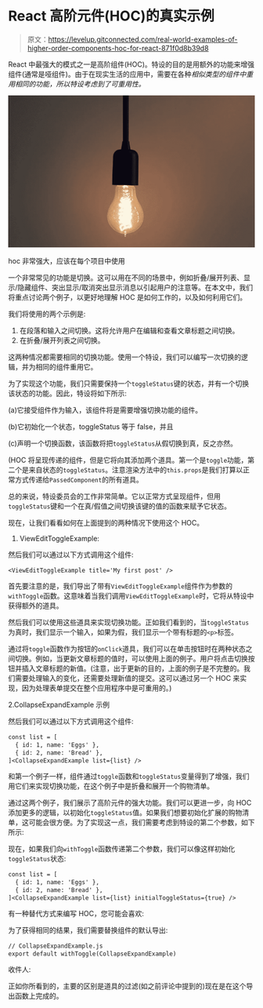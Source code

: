 # React 高阶元件(HOC)的真实示例

> 原文：<https://levelup.gitconnected.com/real-world-examples-of-higher-order-components-hoc-for-react-871f0d8b39d8>

React 中最强大的模式之一是高阶组件(HOC)。特设的目的是用额外的功能来增强组件(通常是哑组件)。由于在现实生活的应用中，需要在各种*相似类型的组件中重用相同的功能，所以特设考虑到了可重用性。*

![](img/19405fe5f7be8d83dbc716d366e03e86.png)

hoc 非常强大，应该在每个项目中使用

一个非常常见的功能是切换。这可以用在不同的场景中，例如折叠/展开列表、显示/隐藏组件、突出显示/取消突出显示消息以引起用户的注意等。在本文中，我们将重点讨论两个例子，以更好地理解 HOC 是如何工作的，以及如何利用它们。

我们将使用的两个示例是:

1.  在段落和输入之间切换。这将允许用户在编辑和查看文章标题之间切换。
2.  在折叠/展开列表之间切换。

这两种情况都需要相同的切换功能。使用一个特设，我们可以编写一次切换的逻辑，并为相同的组件重用它。

为了实现这个功能，我们只需要保持一个`toggleStatus`键的状态，并有一个切换该状态的功能。因此，特设将如下所示:

(a)它接受组件作为输入，该组件将是需要增强切换功能的组件。

(b)它初始化一个状态，toggleStatus 等于 false，并且

(c)声明一个切换函数，该函数将把`toggleStatus`从假切换到真，反之亦然。

(HOC 将呈现传递的组件，但是它将向其添加两个道具。第一个是`toggle`功能，第二个是来自状态的`toggleStatus`。注意渲染方法中的`this.props`是我们打算以正常方式传递给`PassedComponent`的所有道具。

总的来说，特设委员会的工作非常简单。它以正常方式呈现组件，但用`toggleStatus`键和一个在真/假值之间切换该键的值的函数来赋予它状态。

现在，让我们看看如何在上面提到的两种情况下使用这个 HOC。

1.  ViewEditToggleExample:

然后我们可以通过以下方式调用这个组件:

```
<ViewEditToggleExample title='My first post' />
```

首先要注意的是，我们导出了带有`ViewEditToggleExample`组件作为参数的`withToggle`函数。这意味着当我们调用`ViewEditToggleExample`时，它将从特设中获得额外的道具。

然后我们可以使用这些道具来实现切换功能。正如我们看到的，当`toggleStatus`为真时，我们显示一个输入，如果为假，我们显示一个带有标题的`<p>`标签。

通过将`toggle`函数作为按钮的`onClick`道具，我们可以在单击按钮时在两种状态之间切换。例如，当更新文章标题的值时，可以使用上面的例子。用户将点击切换按钮并插入文章标题的新值。(注意，出于更新的目的，上面的例子是不完整的。我们需要处理输入的变化，还需要处理新值的提交。这可以通过另一个 HOC 来实现，因为处理表单提交在整个应用程序中是可重用的。)

2.CollapseExpandExample 示例

然后我们可以通过以下方式调用这个组件:

```
const list = [
  { id: 1, name: 'Eggs' },
  { id: 2, name: 'Bread' },
]<CollapseExpandExample list={list} />
```

和第一个例子一样，组件通过`toggle`函数和`toggleStatus`变量得到了增强，我们用它们来实现切换功能，在这个例子中是折叠和展开一个购物清单。

通过这两个例子，我们展示了高阶元件的强大功能。我们可以更进一步，向 HOC 添加更多的逻辑，以初始化`toggleStatus`值。如果我们想要初始化扩展的购物清单，这可能会很方便。为了实现这一点，我们需要考虑到特设的第二个参数，如下所示:

现在，如果我们向`withToggle`函数传递第二个参数，我们可以像这样初始化`toggleStatus`状态:

```
const list = [
  { id: 1, name: 'Eggs' },
  { id: 2, name: 'Bread' },
]<CollapseExpandExample list={list} initialToggleStatus={true} />
```

有一种替代方式来编写 HOC，您可能会喜欢:

为了获得相同的结果，我们需要替换组件的默认导出:

```
// CollapseExpandExample.js
export default withToggle(CollapseExpandExample)
```

收件人:

正如你所看到的，主要的区别是道具的过滤(如之前评论中提到的)现在是在这个导出函数上完成的。